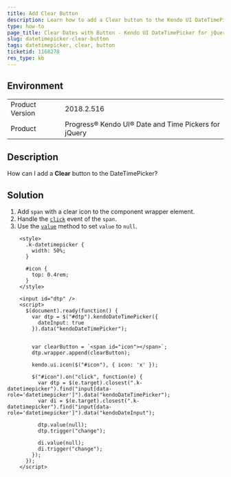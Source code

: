 ```yaml
---
title: Add Clear Button
description: Learn how to add a Clear button to the Kendo UI DateTimePicker.
type: how-to
page_title: Clear Dates with Button - Kendo UI DateTimePicker for jQuery
slug: datetimepicker-clear-button
tags: datetimepicker, clear, button
ticketid: 1168278
res_type: kb
---
```


## Environment

<table>
	<tr>
		<td>Product Version</td>
		<td>2018.2.516</td>
	</tr>
	<tr>
		<td>Product</td>
		<td>Progress® Kendo UI® Date and Time Pickers for jQuery</td>
	</tr>
</table>

## Description

How can I add a **Clear** button to the DateTimePicker?

## Solution

1. Add `span` with a clear icon to the component wrapper element.
1. Handle the [`click`](https://api.jquery.com/click/) event of the `span`.
1. Use the [`value`](https://docs.telerik.com/kendo-ui/api/javascript/ui/datetimepicker/methods/value) method to set `value` to `null`.

```dojo
    <style>
      .k-datetimepicker {
        width: 50%;
      }
      
      #icon {
        top: 0.4rem;
      }
    </style>

    <input id="dtp" />
    <script>
      $(document).ready(function() {
        var dtp = $("#dtp").kendoDateTimePicker({
          dateInput: true
        }).data("kendoDateTimePicker");


        var clearButton = `<span id="icon"></span>`;
        dtp.wrapper.append(clearButton);
        
        kendo.ui.icon($("#icon"), { icon: 'x' });

        $("#icon").on("click", function(e) {
          var dtp = $(e.target).closest(".k-datetimepicker").find("input[data-role='datetimepicker']").data("kendoDateTimePicker");
          var di = $(e.target).closest(".k-datetimepicker").find("input[data-role='datetimepicker']").data("kendoDateInput");

          dtp.value(null);
          dtp.trigger("change");

          di.value(null);
          di.trigger("change");
        });
      });
    </script>
```
